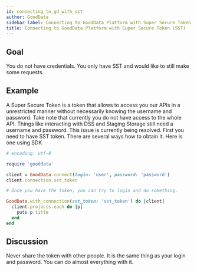 ```yaml
---
id: connecting_to_gd_with_sst
author: GoodData
sidebar_label: Connecting to GoodData Platform with Super Secure Token (SST)
title: Connecting to GoodData Platform with Super Secure Token (SST)
---
```


Goal
-------

You do not have credentials. You only have SST and would like to still
make some requests.

Example
--------

A Super Secure Token is a token that allows to access you our APIs in a
unrestricted manner without necessarily knowing the username and
password. Take note that currently you do not have access to the whole
API. Things like interacting with DSS and Staging Storage still need a
username and password. This issue is currently being resolved. First you
need to have SST token. There are several ways how to obtain it. Here is
one using SDK


```ruby
# encoding: utf-8

require 'gooddata'

client = GoodData.connect(login: 'user', password: 'password')
client.connection.sst_token

# Once you have the token, you can try to login and do something.

GoodData.with_connection(sst_token: 'sst_token') do |client|
  client.projects.each do |p|
    puts p.title
  end
end 
```

Discussion
----------

Never share the token with other people. It is the same thing as your
login and password. You can do almost everything with it.
